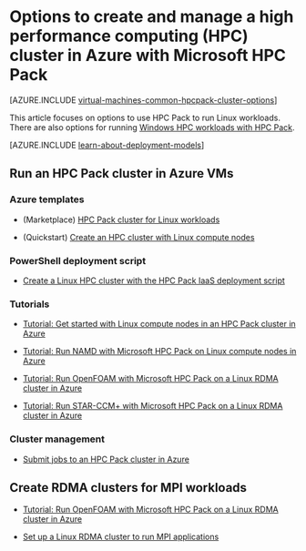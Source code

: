 <!-- not suitable for Mooncake -->

<properties
 pageTitle="Linux HPC Pack cluster options in the cloud | Microsoft Azure"
 description="Learn about options with Microsoft HPC Pack to create and manage a Linux high performance computing (HPC) cluster in the Azure cloud"
 services="virtual-machines-linux,cloud-services"
 documentationCenter=""
 authors="dlepow"
 manager="timlt"
 editor=""
 tags="azure-resource-manager,azure-service-management,hpc-pack"/>
<tags
	ms.service="virtual-machines-linux"
	ms.date="06/17/2016"
	wacn.date=""/>

# Options to create and manage a high performance computing (HPC) cluster in Azure with Microsoft HPC Pack

[AZURE.INCLUDE [virtual-machines-common-hpcpack-cluster-options](../includes/virtual-machines-common-hpcpack-cluster-options.md)]

This article focuses on options to use HPC Pack to run Linux workloads. There are also options for running [Windows HPC workloads with HPC Pack](/documentation/articles/virtual-machines-windows-hpcpack-cluster-options/).

[AZURE.INCLUDE [learn-about-deployment-models](../includes/learn-about-deployment-models-both-include.md)]

## Run an HPC Pack cluster in Azure VMs

### Azure templates


* (Marketplace) [HPC Pack cluster for Linux workloads](https://azure.microsoft.com/marketplace/partners/microsofthpc/newclusterlinuxcn/)

* (Quickstart) [Create an HPC cluster with Linux compute nodes](https://github.com/Azure/azure-quickstart-templates/tree/master/create-hpc-cluster-linux-cn)


### PowerShell deployment script

* [Create a Linux HPC cluster with the HPC Pack IaaS deployment script](/documentation/articles/virtual-machines-linux-classic-hpcpack-cluster-powershell-script/)

### Tutorials

* [Tutorial: Get started with Linux compute nodes in an HPC Pack cluster in Azure](/documentation/articles/virtual-machines-linux-classic-hpcpack-cluster/)

* [Tutorial: Run NAMD with Microsoft HPC Pack on Linux compute nodes in Azure](/documentation/articles/virtual-machines-linux-classic-hpcpack-cluster-namd/)

* [Tutorial: Run OpenFOAM with Microsoft HPC Pack on a Linux RDMA cluster in Azure](/documentation/articles/virtual-machines-linux-classic-hpcpack-cluster-openfoam/)

* [Tutorial: Run STAR-CCM+ with Microsoft HPC Pack on a Linux RDMA cluster in Azure](/documentation/articles/virtual-machines-linux-classic-hpcpack-cluster-starccm/)

### Cluster management

* [Submit jobs to an HPC Pack cluster in Azure](/documentation/articles/virtual-machines-windows-hpcpack-cluster-submit-jobs/)


## Create RDMA clusters for MPI workloads

* [Tutorial: Run OpenFOAM with Microsoft HPC Pack on a Linux RDMA cluster in Azure](/documentation/articles/virtual-machines-linux-classic-hpcpack-cluster-openfoam/)

* [Set up a Linux RDMA cluster to run MPI applications](/documentation/articles/virtual-machines-linux-classic-rdma-cluster/)


